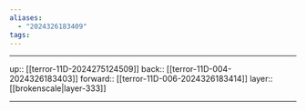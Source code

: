 ```yaml
---
aliases:
  - "2024326183409"
tags:
---
```




***

up:: [[terror-11D-2024275124509]]
back:: [[terror-11D-004-2024326183403]]
forward:: [[terror-11D-006-2024326183414]]
layer:: [[brokenscale|layer-333]]

***
